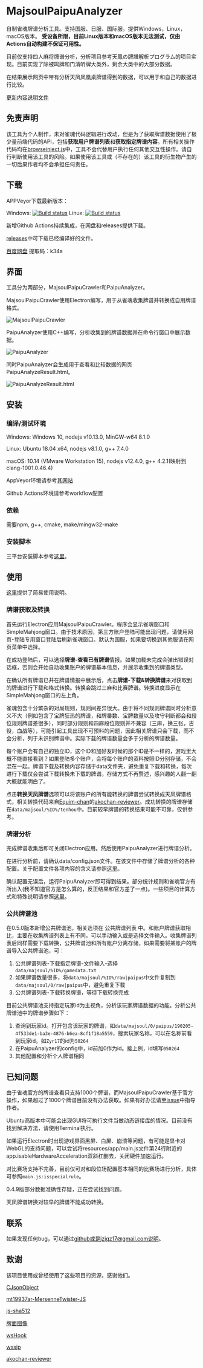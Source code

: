 # MajsoulPaipuAnalyzer

自制雀魂牌谱分析工具。支持国服、日服、国际服。提供Windows，Linux，macOS版本。
**受设备所限，目前Linux版本和macOS版本无法测试，仅由Actions自动构建不保证可用性。**

目前仅支持四人麻将牌谱分析，分析项目参考天鳳の牌譜解析プログラム的项目实现。目前实现了除被鸣牌和门清听牌大类外，剩余大类中的大部分数据。

在结果展示网页中带有分析天凤凤凰桌牌谱得到的数据，可以用于和自己的数据进行比较。

[更新内容说明文件](doc/release-notes.txt)

## 免责声明
该工具为个人制作，未对雀魂代码逻辑进行改动，但是为了获取牌谱数据使用了极少量前端代码的API，包括**获取用户牌谱列表**和**获取指定牌谱内容**。所有相关操作代码均在[browseinject.js](lib/majsoul/browseinject.js)中，工具不会代替用户执行任何其他交互性操作。请自行判断使用该工具的风险。如果使用该工具或（不存在的）该工具的衍生物产生的一切后果作者均不会承担任何责任。

## 下载

APPVeyor下载最新版本：

Windows: [![Build status](https://ci.appveyor.com/api/projects/status/fyirnuhsunq73brc?svg=true)](https://ci.appveyor.com/project/zyr17/majsoulpaipuanalyzer) Linux: [![Build status](https://ci.appveyor.com/api/projects/status/i22ex7a644qasmxx?svg=true)](https://ci.appveyor.com/project/zyr17/majsoulpaipuanalyzer-ko5wy)

新增Github Actions持续集成，在网盘和releases提供下载。

[releases](https://github.com/zyr17/MajsoulPaipuAnalyzer/releases)中可下载已经编译好的文件。

[百度网盘](https://pan.baidu.com/s/1mu31kzaF7aHkY2IeBjCLyg) 提取码：k34a

## 界面

工具分为两部分，MajsoulPaipuCrawler和PaipuAnalyzer。

MajsoulPaipuCrawler使用Electron编写，用于从雀魂收集牌谱并转换成自用牌谱格式。

![MajsoulPaipuCrawler](doc/img/MPC.png)

PaipuAnalyzer使用C++编写，分析收集到的牌谱数据并在命令行窗口中展示数据。

![PaipuAnalyzer](doc/img/PA.png)

同时PaipuAnalyzer会生成用于查看和比较数据的网页PaipuAnalyzeResult.html。

![PaipuAnalyzeResult.html](doc/img/PaipuAnalyzeResult.png)

## 安装

### 编译/测试环境

Windows: Windows 10, nodejs v10.13.0, MinGW-w64 8.1.0

Linux: Ubuntu 18.04 x64, nodejs v8.1.0, g++ 7.4.0

macOS: 10.14 (VMware Workstation 15), nodejs v12.4.0, g++ 4.2.1(映射到clang-1001.0.46.4)

AppVeyor环境请参考[其网站](https://www.appveyor.com/docs/build-environment/)

Github Actions环境请参考workflow配置

### 依赖

需要npm, g++, cmake, make/mingw32-make

### 安装脚本

三平台安装脚本参考[这里](doc/install_scripts.md)。

## 使用

[这里](doc/README.txt)提供了简易使用说明。

### 牌谱获取及转换

首先运行Electron应用MajsoulPaipuCrawler。程序会显示雀魂窗口和SimpleMahjong窗口。由于技术原因，第三方账户登陆可能出现问题，请使用网页-登陆专用窗口登陆后刷新雀魂窗口。默认为国服，如果要切换到其他服请在网页菜单中选择。

在成功登陆后，可以选择**牌谱-查看已有牌谱**情报。如果加载未完成会弹出错误对话框，否则会开始自动收集账户的牌谱基本信息，并展示收集到的牌谱类型。

在确认所有牌谱已井在牌谱情报中展示后，点击**牌谱-下载&转换牌谱**来对获取到的牌谱进行下载和格式转换。转换会跳过三麻和比赛牌谱。转换进度显示在SimpleMahjong窗口的左上角。

雀魂包含十分繁杂的对局规则，规则间差异很大。由于将不同规则牌谱同时分析意义不大（例如包含了宝牌狂热的牌谱，和牌番数、宝牌数量以及攻守判断都会和段位规则牌谱差很多），同时部分规则和四麻段位规则并不兼容（三麻，换三张，古役，血战等），可能引起工具出现不可预料的问题，因此相关牌谱只会下载，而不会分析，列于未识别牌谱中。实际下载的牌谱数量会多于分析的牌谱数量。

每个账户会有自己的独立ID，这个ID和加好友时候的那个ID是不一样的，游戏里大概不能直接看到？如果登陆多个账户，会将每个账户的资料按照ID分别存储，不会混在一起。牌谱下载及转换内容存储于data文件夹，避免重复下载和转换，每次进行下载仅会尝试下载转换未下载的牌谱。存储方式不再赘述，感兴趣的人翻一翻大概就能明白了。

点击**转换天凤牌谱**选项可以将该账户的所有能转换的牌谱尝试转换成天凤牌谱格式，相关转换代码来自[Equim-chan](https://github.com/Equim-chan)的[akochan-reviewer](https://github.com/Equim-chan/akochan-reviewer)。成功转换的牌谱存储在`data/majsoul/%ID%/tenhou`中。目前较早牌谱的转换结果可能不可靠，仅供参考。

### 牌谱分析

完成牌谱收集后即可关闭Electron应用。然后使用PaipuAnalyzer进行牌谱分析。

在进行分析前，请确认data/config.json文件。在该文件中存储了牌谱分析的各种配置。关于配置文件各项内容的含义请参照[这里](doc/config.md)。

确认配置无误后，运行PaipuAnalyzer即可得到结果。部分统计规则和雀魂官方有所出入(我不知道官方是怎么算的，反正结果和官方差了一点)。一些项目的计算方式和特殊说明请参照[这里](doc/result.md)。

### 公共牌谱池

在0.5.0版本新增公共牌谱池，相关选项在 公共牌谱列表 中。和账户牌谱获取相比，主要在收集牌谱列表上有不同，可以手动输入或是选择文件输入。收集牌谱列表后同样需要下载转换，公共牌谱池和所有账户分离存储，如果需要将某账户的牌谱导入公共牌谱池，可：
1. 公共牌谱列表-下载指定牌谱-文件输入-选择`data/majsoul/%ID%/gamedata.txt`
2. 如果牌谱数量很多，将`data/majsoul/%ID%/raw|paipus`中文件复制到`data/majsoul/0/raw|paipus`中，避免重复下载
3. 公共牌谱列表-下载转换牌谱，等待下载转换完成

目前公共牌谱池支持指定玩家id为主视角，分析该玩家牌谱数据的功能。分析公共牌谱池中的牌谱步骤如下：
1. 查询到玩家id。打开包含该玩家的牌谱，如`data/majsoul/0/paipus/190205-4f533de1-ba3e-4876-b6ea-8cf1f18a5559`，搜索玩家名称，可以在名称前看到玩家id。如`Zyr17`的id为`50264`
2. 在PaipuAnalyzer的config中，id前加0作为id。接上例，id填写`050264`
3. 其他配置和分析个人牌谱相同

## 已知问题

由于雀魂官方的牌谱查看只支持1000个牌谱，而MajsoulPaipuCrawler基于官方操作，如果超过了1000个牌谱目前没有办法获取。如果有好办法请至[issue](https://github.com/zyr17/MajsoulPaipuAnalyzer/issues/5)中指导作者。

Ubuntu高版本中可能会出现GUI将可执行文件当做动态链接库的情况。目前没有找到解决方法，请使用Terminal执行。

如果运行Electron时出现游戏界面黑屏、白屏、崩溃等问题，有可能是显卡对WebGL的支持问题，可以尝试将resources/app/main.js文件第24行附近的app.isableHardwareAcceleration双斜杠删去，关闭硬件加速运行。

对比赛场支持不完善，目前仅可对和段位场配置基本相同的比赛场进行分析，具体可参照`main.js:isspecialrule`。

0.4.9版部分数据准确性存疑，正在尝试找到问题。

天凤牌谱转换对较早的牌谱不能成功转换。

## 联系

如果发现任何bug，可以通过[github](https://github.com/zyr17/MajsoulPaipuAnalyzer/issues)或是jzjqz17@gmail.com说明。

## 致谢

该项目使用或曾经使用了这些项目的资源，感谢他们。

[CJsonObject](https://github.com/Bwar/CJsonObject)

[mt19937ar-MersenneTwister-JS](https://github.com/neetsdkasu/mt19937ar-MersenneTwister-JS)

[js-sha512](https://github.com/emn178/js-sha512)

[牌面图像](https://mj-king.net/sozai/)

[wsHook](https://github.com/skepticfx/wshook)

[wssip](https://github.com/nccgroup/wssip)

[akochan-reviewer](https://github.com/Equim-chan/akochan-reviewer)
